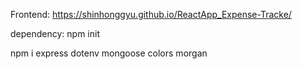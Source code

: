 Frontend: https://shinhonggyu.github.io/ReactApp_Expense-Tracke/

dependency:
npm init

npm i express dotenv mongoose colors morgan
